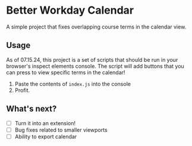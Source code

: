 # Better Workday Calendar

A simple project that fixes overlapping course terms in the calendar view.

## Usage

As of 07.15.24, this project is a set of scripts that should be run in your browser's inspect elements console. The script will add buttons that you can press to view specific terms in the calendar!

1. Paste the contents of `index.js` into the console
2. Profit.

## What's next?

- [ ] Turn it into an extension!
- [ ] Bug fixes related to smaller viewports
- [ ] Ability to export calendar
